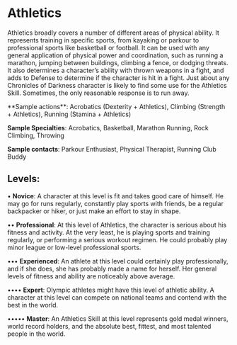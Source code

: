 # **Athletics**
Athletics broadly covers a number of different areas of
physical ability. It represents training in specific sports, from
kayaking or parkour to professional sports like basketball or
football. It can be used with any general application of physical power and coordination, such as running a marathon,
jumping between buildings, climbing a fence, or dodging
threats. It also determines a character’s ability with thrown
weapons in a fight, and adds to Defense to determine if
the character is hit in a fight. Just about any Chronicles of
Darkness character is likely to find some use for the Athletics
Skill. Sometimes, the only reasonable response is to run away.

<Long>
**Sample actions**: Acrobatics (Dexterity + Athletics),
Climbing (Strength + Athletics), Running (Stamina +
Athletics)

**Sample Specialties**: Acrobatics, Basketball, Marathon
Running, Rock Climbing, Throwing

**Sample contacts**: Parkour Enthusiast, Physical Therapist,
Running Club Buddy

## Levels:
• **Novice**: A character at this level is fit and takes
good care of himself. He may go for runs regularly,
constantly play sports with friends, be a regular
backpacker or hiker, or just make an effort to stay
in shape.

•• **Professional**: At this level of Athletics, the character is serious about his fitness and activity. At the
very least, he is playing sports and training regularly, or performing a serious workout regimen.
He could probably play minor league or low-level
professional sports.

••• **Experienced**: An athlete at this level could certainly play professionally, and if she does, she has
probably made a name for herself. Her general
levels of fitness and ability are noticeably above
average.

•••• **Expert**: Olympic athletes might have this level of
athletic ability. A character at this level can compete on national teams and contend with the best
in the world.

••••• **Master**: An Athletics Skill at this level represents
gold medal winners, world record holders, and the
absolute best, fittest, and most talented people in
the world.
</Long>